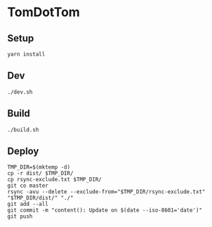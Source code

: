 # TomDotTom

## Setup

    yarn install

## Dev

    ./dev.sh

## Build

    ./build.sh

## Deploy

    TMP_DIR=$(mktemp -d)
    cp -r dist/ $TMP_DIR/
    cp rsync-exclude.txt $TMP_DIR/
    git co master
    rsync -avu --delete --exclude-from="$TMP_DIR/rsync-exclude.txt" "$TMP_DIR/dist/" "./"
    git add --all
    git commit -m "content(): Update on $(date --iso-8601='date')"
    git push